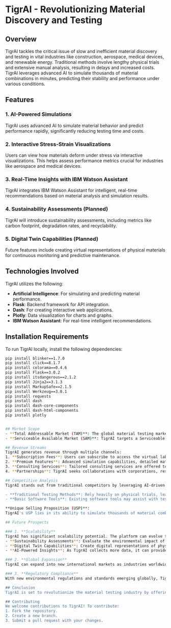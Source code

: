 # TigrAI - Revolutionizing Material Discovery and Testing

## Overview
TigrAI tackles the critical issue of slow and inefficient material discovery and testing in vital industries like construction, aerospace, medical devices, and renewable energy. Traditional methods involve lengthy physical trials and extensive manual analysis, resulting in delays and increased costs. TigrAI leverages advanced AI to simulate thousands of material combinations in minutes, predicting their stability and performance under various conditions.

## Features

### 1. **AI-Powered Simulations**
TigrAI uses advanced AI to simulate material behavior and predict performance rapidly, significantly reducing testing time and costs.

### 2. **Interactive Stress-Strain Visualizations**
Users can view how materials deform under stress via interactive visualizations. This helps assess performance metrics crucial for industries like aerospace and medical devices.

### 3. **Real-Time Insights with IBM Watson Assistant**
TigrAI integrates IBM Watson Assistant for intelligent, real-time recommendations based on material analysis and simulation results.

### 4. **Sustainability Assessments (Planned)**
TigrAI will introduce sustainability assessments, including metrics like carbon footprint, degradation rates, and recyclability.

### 5. **Digital Twin Capabilities (Planned)**
Future features include creating virtual representations of physical materials for continuous monitoring and predictive maintenance.

## Technologies Involved
TigrAI utilizes the following:
- **Artificial Intelligence**: For simulating and predicting material performance.
- **Flask**: Backend framework for API integration.
- **Dash**: For creating interactive web applications.
- **Plotly**: Data visualization for charts and graphs.
- **IBM Watson Assistant**: For real-time intelligent recommendations.

## Installation Requirements

To run TigrAI locally, install the following dependencies:

```bash
pip install blinker==1.7.0
pip install click==8.1.7
pip install colorama==0.4.6
pip install Flask==3.0.2
pip install itsdangerous==2.1.2
pip install Jinja2==3.1.3
pip install MarkupSafe==2.1.5
pip install Werkzeug==3.0.1
pip install requests
pip install dash
pip install dash-core-components
pip install dash-html-components
pip install plotly


## Market Scope
- **Total Addressable Market (TAM)**: The global material testing market is expected to reach $9.2 billion by 2033, driven by the increasing need for faster, more accurate material discovery and testing in industries such as aerospace, construction, renewable energy, and medical devices.
- **Serviceable Available Market (SAM)**: TigrAI targets a Serviceable Available Market (SAM) of $1.8 billion, specifically focusing on small to medium-sized enterprises (SMEs) in key sectors that require reliable material quality assurance and testing solutions.

## Revenue Streams
TigrAI generates revenue through multiple channels:
1. **Subscription Fees**: Users can subscribe to access the virtual lab, which offers various simulations and material testing capabilities. Tiered subscription models can be introduced based on features and usage frequency.
2. **Premium Features**: Advanced simulation capabilities, detailed material analysis, and custom testing features are available at premium rates for users who need in-depth testing.
3. **Consulting Services**: Tailored consulting services are offered to industries with specialized needs, including custom material simulations, testing protocols, and regulatory compliance assistance.
4. **Partnerships**: TigrAI seeks collaborations with corporations, research institutions, and other organizations needing custom solutions, which will create additional revenue streams through joint ventures or licensing agreements.

## Competitive Analysis
TigrAI stands out from traditional competitors by leveraging AI-driven simulations to accelerate material testing and provide actionable insights faster than conventional methods. Here's how it compares to current solutions:

- **Traditional Testing Methods**: Rely heavily on physical trials, leading to long testing periods and high costs. These methods can be inefficient and prone to human error.
- **Basic Software Tools**: Existing software tools may assist with testing, but they lack the predictive power and scalability that TigrAI's AI-driven platform offers. Most tools also require significant manual input, which slows down the process.

**Unique Selling Proposition (USP)**:
TigrAI's USP lies in its ability to simulate thousands of material combinations in minutes, enabling faster decision-making. The platform's integration of AI and real-time recommendations ensures more accurate results, reducing the dependency on time-consuming and expensive physical trials.

## Future Prospects

### 1. **Scalability**
TigrAI has significant scalability potential. The platform can evolve to incorporate additional features, such as:
- **Sustainability Assessments**: Evaluate the environmental impact of materials, including their carbon footprint, recyclability, and degradation rates.
- **Digital Twin Capabilities**: Create digital representations of physical materials to continuously monitor their condition, enabling predictive maintenance and further reducing material failure risks.
- **AI-Powered Insights**: As TigrAI collects more data, it can provide increasingly accurate predictions and insights about material behavior and performance, leading to a more robust and comprehensive testing platform.

### 2. **Global Expansion**
TigrAI can expand into new international markets as industries worldwide begin adopting AI-powered material testing solutions. This expansion will be fueled by the increasing demand for faster, more efficient ways to develop and validate materials.

### 3. **Regulatory Compliance**
With new environmental regulations and standards emerging globally, TigrAI's future sustainability assessments and digital twin capabilities can help industries meet these demands. The platform will provide tools for compliance with regulatory guidelines, such as carbon emissions or material lifecycle management, further differentiating it from traditional testing solutions.

## Conclusion
TigrAI is set to revolutionize the material testing industry by offering faster, more efficient, and more accurate simulations using AI. By addressing the core pain points of traditional testing methods, the platform empowers users to make data-driven decisions quickly, reducing time and costs while supporting eco-friendly practices. With scalable features and potential for global expansion, TigrAI is poised to lead the market in the coming years.

## Contributing
We welcome contributions to TigrAI! To contribute:
1. Fork the repository.
2. Create a new branch.
3. Submit a pull request with your changes.

